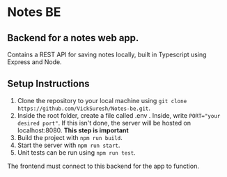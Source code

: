 # Notes BE
## Backend for a notes web app.
Contains a REST API for saving notes locally, built in Typescript using Express and Node.

## Setup Instructions
1. Clone the repository to your local machine using `git clone https://github.com/VickSuresh/Notes-be.git`.
2. Inside the root folder, create a file called .env . Inside, write `PORT="your desired port"`. If this isn't done, the server will be hosted on localhost:8080. **This step is important**
3. Build the project with `npm run build`.
4. Start the server with `npm run start`.
5. Unit tests can be run using `npm run test`.

The frontend must connect to this backend for the app to function.

